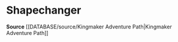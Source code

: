 ﻿---
id: '461'
name: Shapechanger
rarity: Common
rus_type_level: null
source: '[[DATABASE/source/Kingmaker Adventure Path|Kingmaker Adventure Path]]'
trait:
- Shapechanger
type: Trait

---
# Shapechanger

**Source** [[DATABASE/source/Kingmaker Adventure Path|Kingmaker Adventure Path]]